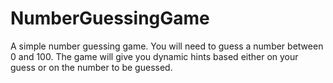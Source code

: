 # NumberGuessingGame

A simple number guessing game. You will need to guess a number between 0 and 100. The game will give you dynamic hints based either on your guess or on the number to be guessed. 